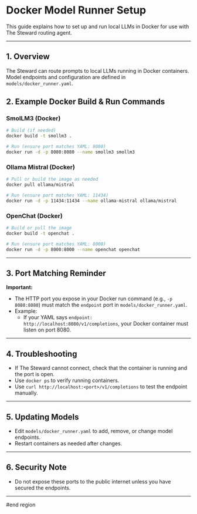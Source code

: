 # Docker Model Runner Setup

This guide explains how to set up and run local LLMs in Docker for use with The Steward routing agent.

---

## 1. Overview

The Steward can route prompts to local LLMs running in Docker containers. Model endpoints and configuration are defined in `models/docker_runner.yaml`.

## 2. Example Docker Build & Run Commands

### SmolLM3 (Docker)
```sh
# Build (if needed)
docker build -t smollm3 .

# Run (ensure port matches YAML: 8080)
docker run -d -p 8080:8080 --name smollm3 smollm3
```

### Ollama Mistral (Docker)
```sh
# Pull or build the image as needed
docker pull ollama/mistral

# Run (ensure port matches YAML: 11434)
docker run -d -p 11434:11434 --name ollama-mistral ollama/mistral
```

### OpenChat (Docker)
```sh
# Build or pull the image
docker build -t openchat .

# Run (ensure port matches YAML: 8000)
docker run -d -p 8000:8000 --name openchat openchat
```

---

## 3. Port Matching Reminder

**Important:**
- The HTTP port you expose in your Docker run command (e.g., `-p 8080:8080`) must match the `endpoint` port in `models/docker_runner.yaml`.
- Example:
  - If your YAML says `endpoint: http://localhost:8080/v1/completions`, your Docker container must listen on port 8080.

---

## 4. Troubleshooting
- If The Steward cannot connect, check that the container is running and the port is open.
- Use `docker ps` to verify running containers.
- Use `curl http://localhost:<port>/v1/completions` to test the endpoint manually.

---

## 5. Updating Models
- Edit `models/docker_runner.yaml` to add, remove, or change model endpoints.
- Restart containers as needed after changes.

---

## 6. Security Note
- Do not expose these ports to the public internet unless you have secured the endpoints.

---

#end region
